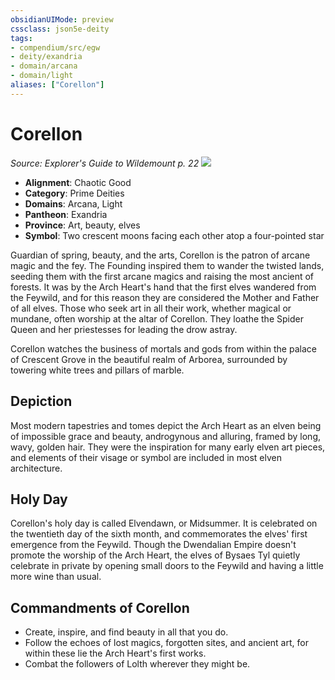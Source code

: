 ```yaml
---
obsidianUIMode: preview
cssclass: json5e-deity
tags:
- compendium/src/egw
- deity/exandria
- domain/arcana
- domain/light
aliases: ["Corellon"]
---
```

# Corellon
*Source: Explorer's Guide to Wildemount p. 22* 
![](/compendium/deities/img/symbol-of-corellon.png#symbol)

- **Alignment**: Chaotic Good
- **Category**: Prime Deities
- **Domains**: Arcana, Light
- **Pantheon**: Exandria
- **Province**: Art, beauty, elves
- **Symbol**: Two crescent moons facing each other atop a four-pointed star

Guardian of spring, beauty, and the arts, Corellon is the patron of arcane magic and the fey. The Founding inspired them to wander the twisted lands, seeding them with the first arcane magics and raising the most ancient of forests. It was by the Arch Heart's hand that the first elves wandered from the Feywild, and for this reason they are considered the Mother and Father of all elves. Those who seek art in all their work, whether magical or mundane, often worship at the altar of Corellon. They loathe the Spider Queen and her priestesses for leading the drow astray.

Corellon watches the business of mortals and gods from within the palace of Crescent Grove in the beautiful realm of Arborea, surrounded by towering white trees and pillars of marble.

## Depiction

Most modern tapestries and tomes depict the Arch Heart as an elven being of impossible grace and beauty, androgynous and alluring, framed by long, wavy, golden hair. They were the inspiration for many early elven art pieces, and elements of their visage or symbol are included in most elven architecture.

## Holy Day

Corellon's holy day is called Elvendawn, or Midsummer. It is celebrated on the twentieth day of the sixth month, and commemorates the elves' first emergence from the Feywild. Though the Dwendalian Empire doesn't promote the worship of the Arch Heart, the elves of Bysaes Tyl quietly celebrate in private by opening small doors to the Feywild and having a little more wine than usual.

## Commandments of Corellon

- Create, inspire, and find beauty in all that you do.
- Follow the echoes of lost magics, forgotten sites, and ancient art, for within these lie the Arch Heart's first works.
- Combat the followers of Lolth wherever they might be.